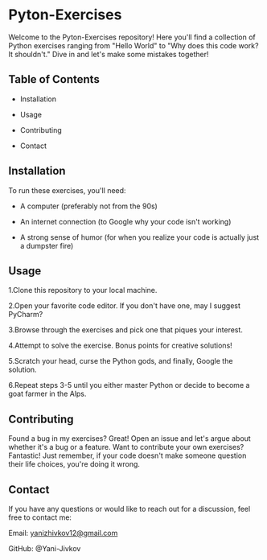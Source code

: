 # Pyton-Exercises
Welcome to the Pyton-Exercises repository! Here you'll find a collection of Python exercises ranging from "Hello World" to "Why does this code work? It shouldn't." Dive in and let's make some mistakes together!

## Table of Contents

- Installation

- Usage

- Contributing

- Contact

## Installation
To run these exercises, you'll need:

- A computer (preferably not from the 90s)

- An internet connection (to Google why your code isn't working)

- A strong sense of humor (for when you realize your code is actually just a dumpster fire)

## Usage

1.Clone this repository to your local machine.

2.Open your favorite code editor. If you don't have one, may I suggest PyCharm?

3.Browse through the exercises and pick one that piques your interest.

4.Attempt to solve the exercise. Bonus points for creative solutions!

5.Scratch your head, curse the Python gods, and finally, Google the solution.

6.Repeat steps 3-5 until you either master Python or decide to become a goat farmer in the Alps.

## Contributing
Found a bug in my exercises? Great! Open an issue and let's argue about whether it's a bug or a feature. Want to contribute your own exercises? Fantastic! Just remember, if your code doesn't make someone question their life choices, you're doing it wrong.

## Contact

If you have any questions or would like to reach out for a discussion, feel free to contact me:

Email: yanizhivkov12@gmail.com

GitHub: @Yani-Jivkov

